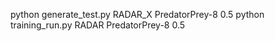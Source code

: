 python generate_test.py RADAR_X PredatorPrey-8 0.5
 python training_run.py RADAR PredatorPrey-8 0.5

